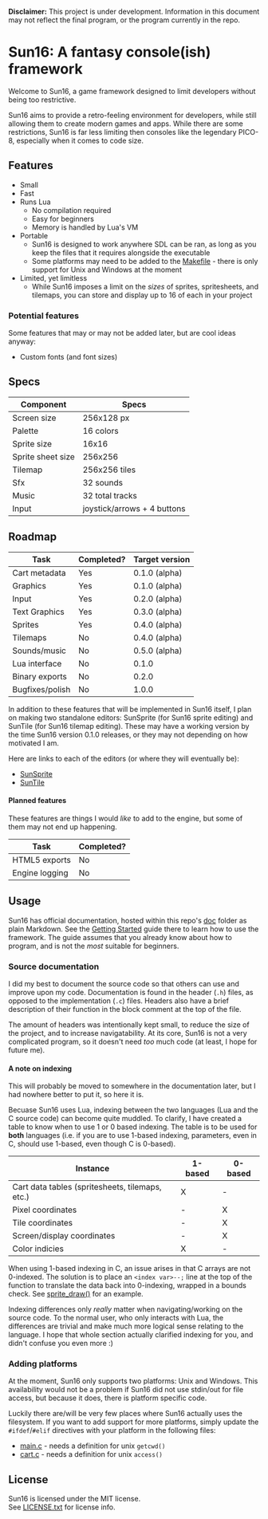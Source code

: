 **Disclaimer:** This project is under development. Information in this document
may not reflect the final program, or the program currently in the repo.

# Sun16: A fantasy console(ish) framework
Welcome to Sun16, a game framework designed to limit developers without being
too restrictive.  

Sun16 aims to provide a retro-feeling environment for developers, while still
allowing them to create modern games and apps. While there are some restrictions,
Sun16 is far less limiting then consoles like the legendary PICO-8, especially
when it comes to code size.

## Features
- Small
- Fast
- Runs Lua
	- No compilation required
	- Easy for beginners
	- Memory is handled by Lua's VM
- Portable
	- Sun16 is designed to work anywhere SDL can be ran, as long as you keep
	  the files that it requires alongside the executable
	- Some platforms may need to be added to the [Makefile](Makefile) - there
	  is only support for Unix and Windows at the moment
- Limited, yet limitless
	- While Sun16 imposes a limit on the *sizes* of sprites, spritesheets, and
	  tilemaps, you can store and display up to 16 of each in your project

### Potential features
Some features that may or may not be added later, but are cool ideas anyway:
- Custom fonts (and font sizes)

## Specs
| Component			| Specs						  |
|-------------------|-----------------------------|
| Screen size		| 256x128 px				  |
| Palette			| 16 colors					  |
| Sprite size		| 16x16						  |
| Sprite sheet size | 256x256					  |
| Tilemap			| 256x256 tiles               |
| Sfx               | 32 sounds                   |
| Music             | 32 total tracks             |
| Input				| joystick/arrows + 4 buttons |

## Roadmap
| Task            | Completed? | Target version |
|-----------------|------------|----------------|
| Cart metadata   | Yes        | 0.1.0 (alpha)  |
| Graphics        | Yes        | 0.1.0 (alpha)  |
| Input           | Yes        | 0.2.0 (alpha)  |
| Text Graphics   | Yes        | 0.3.0 (alpha)  |
| Sprites         | Yes        | 0.4.0 (alpha)  |
| Tilemaps        | No         | 0.4.0 (alpha)  |
| Sounds/music    | No         | 0.5.0 (alpha)  |
| Lua interface   | No         | 0.1.0          |
| Binary exports  | No         | 0.2.0          |
| Bugfixes/polish | No         | 1.0.0          |

In addition to these features that will be implemented in Sun16 itself, I plan
on making two standalone editors: SunSprite (for Sun16 sprite editing) and 
SunTile (for Sun16 tilemap editing). These may have a working version by the
time Sun16 version 0.1.0 releases, or they may not depending on how motivated
I am.  

Here are links to each of the editors (or where they will eventually be):
- [SunSprite](https://github.com/Aethari/SunSprite)
- [SunTile](https://github.com/Aethari/SunTile)

#### Planned features
These features are things I would *like* to add to the engine, but some
of them may not end up happening.

| Task            | Completed? |
|-----------------|------------|
| HTML5 exports   | No         |
| Engine logging  | No         |

## Usage
Sun16 has official documentation, hosted within this repo's [doc](doc/) folder 
as plain Markdown. See the [Getting Started](doc/getting_started.md) guide
there to learn how to use the framework. The guide assumes that you already
know about how to program, and is not the *most* suitable for beginners.

### Source documentation
I did my best to document the source code so that others can use and improve
upon my code. Documentation is found in the header (`.h`) files, as opposed
to the implementation (`.c`) files. Headers also have a brief description of
their function in the block comment at the top of the file.  

The amount of headers was intentionally kept small, to reduce the size of
the project, and to increase navigatability. At its core, Sun16 is not a
very complicated program, so it doesn't need *too* much code (at least, I
hope for future me).

#### A note on indexing
This will probably be moved to somewhere in the documentation later, but I had
nowhere better to put it, so here it is.  

Becuase Sun16 uses Lua, indexing between the two languages (Lua and the C source
code) can become quite muddled. To clarify, I have created a table to know when
to use 1 or 0 based indexing. The table is to be used for **both** languages
(i.e. if you are to use 1-based indexing, parameters, even in C, should use
1-based, even though C is 0-based).

| Instance                                        | 1-based | 0-based |
|-------------------------------------------------|---------|---------|
| Cart data tables (spritesheets, tilemaps, etc.) |    X    |    -    |
| Pixel coordinates                               |    -    |    X    |
| Tile coordinates                                |    -    |    X    |
| Screen/display coordinates                      |    -    |    X    |
| Color indicies                                  |    X    |    -    |

When using 1-based indexing in C, an issue arises in that C arrays are not
0-indexed. The solution is to place an `<index var>--;` line at the top of
the function to translate the data back into 0-indexing, wrapped in a bounds
check. See [sprite_draw()](src/sprite.c) for an example.  

Indexing differences only *really* matter when navigating/working on the source
code. To the normal user, who only interacts with Lua, the differences are
trivial and make much more logical sense relating to the language. I hope that
whole section actually clarified indexing for you, and didn't confuse you even
more :)

### Adding platforms
At the moment, Sun16 only supports two platforms: Unix and Windows. This 
availability would not be a problem if Sun16 did not use stdin/out for file
access, but because it does, there is platform specific code.  

Luckily there are/will be very few places where Sun16 actually uses the
filesystem. If you want to add support for more platforms, simply update the
`#ifdef`/`#elif` directives with your platform in the following files:
- [main.c](main.c) - needs a definition for unix `getcwd()`
- [cart.c](src/cart.c) - needs a definition for unix `access()`

## License
Sun16 is licensed under the MIT license.  
See [LICENSE.txt](LICENSE.txt) for license info.
